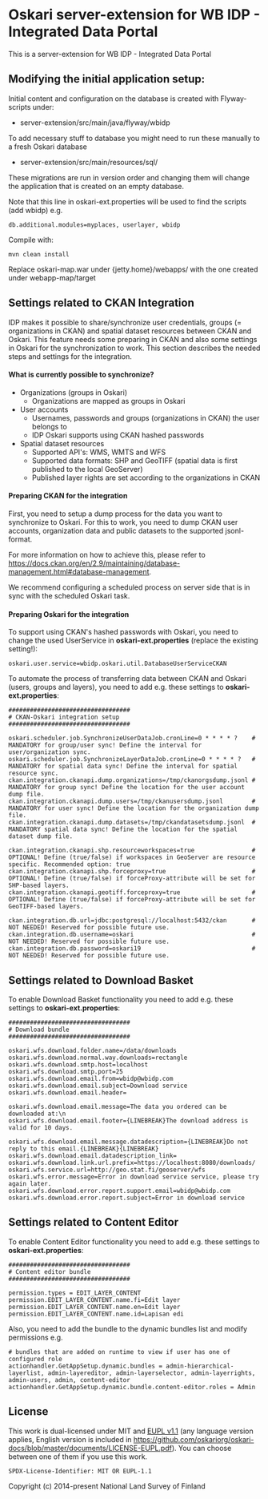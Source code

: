 # Oskari server-extension for WB IDP - Integrated Data Portal

This is a server-extension for WB IDP - Integrated Data Portal

## Modifying the initial application setup:
 
Initial content and configuration on the database is created with Flyway-scripts under:
 - server-extension/src/main/java/flyway/wbidp
 
To add necessary stuff to database you might need to run these manually to a fresh Oskari database
 - server-extension/src/main/resources/sql/

These migrations are run in version order and changing them will change the application that is created on an empty database.

Note that this line in oskari-ext.properties will be used to find the scripts (add wbidp) e.g.

    db.additional.modules=myplaces, userlayer, wbidp

Compile with:

    mvn clean install
    
Replace oskari-map.war under {jetty.home}/webapps/ with the one created under webapp-map/target 

## Settings related to CKAN Integration

IDP makes it possible to share/synchronize user credentials, groups (= organizations in CKAN) and spatial dataset resources between CKAN and Oskari.
This feature needs some preparing in CKAN and also some settings in Oskari for the synchronization to work. This section describes the needed steps and settings for the integration.

#### What is currently possible to synchronize?

 * Organizations (groups in Oskari)
    * Organizations are mapped as groups in Oskari
 * User accounts
    * Usernames, passwords and groups (organizations in CKAN) the user belongs to
    * IDP Oskari supports using CKAN hashed passwords
 * Spatial dataset resources
   * Supported API's: WMS, WMTS and WFS
   * Supported data formats: SHP and GeoTIFF (spatial data is first published to the local GeoServer)
   * Published layer rights are set according to the organizations in CKAN

#### Preparing CKAN for the integration

First, you need to setup a dump process for the data you want to synchronize to Oskari. For this to work, you need to dump CKAN user accounts, organization data and public datasets to the supported jsonl-format.

For more information on how to achieve this, please refer to https://docs.ckan.org/en/2.9/maintaining/database-management.html#database-management.

We recommend configuring a scheduled process on server side that is in sync with the scheduled Oskari task.

#### Preparing Oskari for the integration

To support using CKAN's hashed passwords with Oskari, you need to change the used UserService in **oskari-ext.properties** (replace the existing setting!):

    oskari.user.service=wbidp.oskari.util.DatabaseUserServiceCKAN

To automate the process of transferring data between CKAN and Oskari (users, groups and layers), you need to add e.g. these settings to **oskari-ext.properties**:

    ##################################
    # CKAN-Oskari integration setup
    ##################################
    
    oskari.scheduler.job.SynchronizeUserDataJob.cronLine=0 * * * * ?    # MANDATORY for group/user sync! Define the interval for user/organization sync.
    oskari.scheduler.job.SynchronizeLayerDataJob.cronLine=0 * * * * ?   # MANDATORY for spatial data sync! Define the interval for spatial resource sync.
    ckan.integration.ckanapi.dump.organizations=/tmp/ckanorgsdump.jsonl # MANDATORY for group sync! Define the location for the user account dump file.
    ckan.integration.ckanapi.dump.users=/tmp/ckanusersdump.jsonl        # MANDATORY for user sync! Define the location for the organization dump file.
    ckan.integration.ckanapi.dump.datasets=/tmp/ckandatasetsdump.jsonl  # MANDATORY spatial data sync! Define the location for the spatial dataset dump file.
    
    ckan.integration.ckanapi.shp.resourceworkspaces=true                # OPTIONAL! Define (true/false) if workspaces in GeoServer are resource specific. Recommended option: true
    ckan.integration.ckanapi.shp.forceproxy=true                        # OPTIONAL! Define (true/false) if forceProxy-attribute will be set for SHP-based layers.
    ckan.integration.ckanapi.geotiff.forceproxy=true                    # OPTIONAL! Define (true/false) if forceProxy-attribute will be set for GeoTIFF-based layers.
    
    ckan.integration.db.url=jdbc:postgresql://localhost:5432/ckan       # NOT NEEDED! Reserved for possible future use.
    ckan.integration.db.username=oskari                                 # NOT NEEDED! Reserved for possible future use.
    ckan.integration.db.password=oskari19                               # NOT NEEDED! Reserved for possible future use.

## Settings related to Download Basket

To enable Download Basket functionality you need to add e.g. these settings to **oskari-ext.properties**:

    ##################################
    # Download bundle
    ##################################
    
    oskari.wfs.download.folder.name=/data/downloads
    oskari.wfs.download.normal.way.downloads=rectangle
    oskari.wfs.download.smtp.host=localhost
    oskari.wfs.download.smtp.port=25
    oskari.wfs.download.email.from=wbidp@wbidp.com
    oskari.wfs.download.email.subject=Download service
    oskari.wfs.download.email.header=
    
    oskari.wfs.download.email.message=The data you ordered can be downloaded at:\n
    oskari.wfs.download.email.footer={LINEBREAK}The download address is valid for 10 days.
    
    oskari.wfs.download.email.message.datadescription={LINEBREAK}Do not reply to this email.{LINEBREAK}{LINEBREAK}
    oskari.wfs.download.email.datadescription_link=
    oskari.wfs.download.link.url.prefix=https://localhost:8080/downloads/
    oskari.wfs.service.url=http://geo.stat.fi/geoserver/wfs
    oskari.wfs.error.message=Error in download service service, please try again later.
    oskari.wfs.download.error.report.support.email=wbidp@wbidp.com
    oskari.wfs.download.error.report.subject=Error in download service

## Settings related to Content Editor

To enable Content Editor functionality you need to add e.g. these settings to **oskari-ext.properties**:

    ##################################
    # Content editor bundle
    ##################################

    permission.types = EDIT_LAYER_CONTENT
    permission.EDIT_LAYER_CONTENT.name.fi=Edit layer
    permission.EDIT_LAYER_CONTENT.name.en=Edit layer
    permission.EDIT_LAYER_CONTENT.name.id=Lapisan edi

Also, you need to add the bundle to the dynamic bundles list and modify permissions e.g.

    # bundles that are added on runtime to view if user has one of configured role
    actionhandler.GetAppSetup.dynamic.bundles = admin-hierarchical-layerlist, admin-layereditor, admin-layerselector, admin-layerrights, admin-users, admin, content-editor
    actionhandler.GetAppSetup.dynamic.bundle.content-editor.roles = Admin

## License

This work is dual-licensed under MIT and [EUPL v1.1](https://joinup.ec.europa.eu/software/page/eupl/licence-eupl)
(any language version applies, English version is included in https://github.com/oskariorg/oskari-docs/blob/master/documents/LICENSE-EUPL.pdf).
You can choose between one of them if you use this work.

`SPDX-License-Identifier: MIT OR EUPL-1.1`

Copyright (c) 2014-present National Land Survey of Finland
